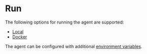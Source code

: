 # Run

The following options for running the agent are supported:

- [Local](./local.md)
- [Docker](./docker.md)

The agent can be configured with additional [environment variables](./environment.md).